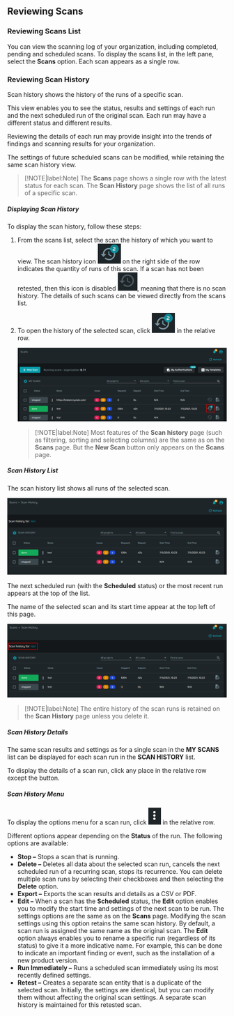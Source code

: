 ## Reviewing Scans
### Reviewing Scans List
You can view the scanning log of your organization, including completed, pending and scheduled scans. To display the scans list, in the left pane, select the **Scans** option. Each scan appears as a single row.

### Reviewing Scan History
Scan history shows the history of the runs of a specific scan.

This view enables you to see the status, results and settings of each run and the next scheduled run of the original scan. Each run may have a different status and different results. 

Reviewing the details of each run may provide insight into the trends of findings and scanning results for your organization.

The settings of future scheduled scans can be modified, while retaining the same scan history view.

> [!NOTE|label:Note]
The **Scans** page shows a single row with the latest status for each scan. The **Scan History** page shows the list of all runs of a specific scan. 

##### Displaying Scan History
To display the scan history, follow these steps: 
1. From the scans list, select the scan the history of which you want to view. The scan history icon ![Scan-History-Icon](media/scan-history-icon.png ':size=3%') on the right side of the row indicates the quantity of runs of this scan.
If a scan has not been retested, then this icon is disabled ![Scan-History-Disabled](media/scan-history-disabled.png ':size=3%'), meaning that there is no scan history. The details of such scans can be viewed directly from the scans list.
2. To open the history of the selected scan, click  ![Scan-History-Icon](media/scan-history-icon.png ':size=3%') in the relative row.

    ![Scan-History](media/select-history.png ':size=45%')

    > [!NOTE|label:Note]
Most features of the **Scan history** page (such as filtering, sorting and selecting columns) are the same as on the **Scans** page. But the **New Scan** button only appears on the **Scans** page.

##### Scan History List
The scan history list shows all runs of the selected scan.

![Scan-History](media/scan-history.png ':size=45%')

The next scheduled run (with the **Scheduled** status) or the most recent run appears at the top of the list.

The name of the selected scan and its start time appear at the top left of this page.

![Name-and-Time-of-Scan](media/name-of-scan.png ':size=45%')

> [!NOTE|label:Note]
The entire history of the scan runs is retained on the **Scan History** page unless you delete it.

##### Scan History Details 
The same scan results and settings as for a single scan in the **MY SCANS** list can be displayed for each scan run in the **SCAN HISTORY** list.

To display the details of a scan run, click any place in the relative row except the button. 

##### Scan History Menu
To display the options menu for a scan run, click ![dots-button](media/dots-button.png ':size=2%') in the relative row.

Different options appear depending on the **Status** of the run. The following options are available: 
* **Stop –** Stops a scan that is running. 
* **Delete –** Deletes all data about the selected scan run, cancels the next scheduled run of a recurring scan, stops its recurrence. You can delete multiple scan runs by selecting their checkboxes and then selecting the **Delete** option. 
* **Export –** Exports the scan results and details as a CSV or PDF.
* **Edit –** When a scan has the **Scheduled** status, the **Edit** option enables you to modify the start time and settings of the next scan to be run. The settings options are the same as on the **Scans** page. Modifying the scan settings using this option retains the same scan history.
By default, a scan run is assigned the same name as the original scan. The **Edit** option always enables you to rename a specific run (regardless of its status) to give it a more indicative name. For example, this can be done to indicate an important finding or event, such as the installation of a new product version.
* **Run Immediately –** Runs a scheduled scan immediately using its most recently defined settings.
* **Retest –** Creates a separate scan entity that is a duplicate of the selected scan. Initially, the settings are identical, but you can modify them without affecting the original scan settings. A separate scan history is maintained for this retested scan. 
